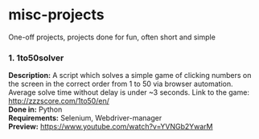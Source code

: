 # misc-projects
One-off projects, projects done for fun, often short and simple

### 1. 1to50solver  
**Description:** A script which solves a simple game of clicking numbers on the screen in the correct order from 1 to 50 via browser automation. Average solve time without delay is under ~3 seconds. Link to the game: http://zzzscore.com/1to50/en/  
**Done in:** Python  
**Requirements:** Selenium, Webdriver-manager  
**Preview:** https://www.youtube.com/watch?v=YVNGb2YwarM  
